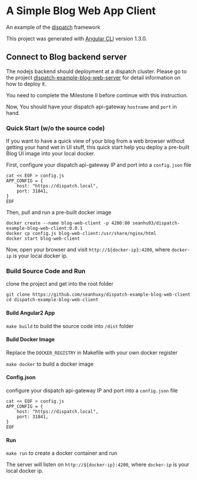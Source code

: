 # A Simple Blog Web App Client

An example of the [dispatch](https://github.com/vmware/dispatch) framework

This project was generated with [Angular CLI](https://github.com/angular/angular-cli) version 1.3.0.

## Connect to Blog backend server

The nodejs backend should deployment at a dispatch cluster.
Please go to the project [dispatch-example-blog-web-server](https://github.com/vmware/dispatch/tree/master/examples/blog) for detail information on how to deploy it.

You need to complete the Milestone II before continue with this instruction.

Now, You should have your dispatch api-gateway ``hostname`` and ``port`` in hand.

### Quick Start (w/o the source code)

If you want to have a quick view of your blog from a web browser without getting your hand wet in UI stuff, this quick start help you deploy a pre-built Blog UI image into your local docker.

First, configure your dispatch api-gateway IP and port into a ``config.json`` file
```
cat << EOF > config.js
APP_CONFIG = {
    host: "https://dispatch.local",
    port: 31841,
}
EOF
```

Then, pull and run a pre-built docker image
```
docker create --name blog-web-client -p 4200:80 seanhu93/dispatch-example-blog-web-client:0.0.1
docker cp config.js blog-web-client:/usr/share/nginx/html
docker start blog-web-client
```

Now, open your browser and visit ``http://${docker-ip}:4200``, where ``docker-ip`` is your local docker ip.

### Build Source Code and Run

clone the project and get into the root folder

```
git clone https://github.com/seanhuxy/dispatch-example-blog-web-client
cd dispatch-example-blog-web-client
```

#### Build Angular2 App

``make build`` to build the source code into ``/dist`` folder


#### Build Docker Image

Replace the ``DOCKER_REGISTRY`` in Makefile with your own docker register

``make docker`` to build a docker image

#### Config.json

configure your dispatch api-gateway IP and port into a ``config.json`` file
```
cat << EOF > config.js
APP_CONFIG = {
    host: "https://dispatch.local",
    port: 31841,
}
EOF
```
#### Run

``make run`` to create a docker container and run

The server will listen on ``http://${docker-ip}:4200``, where ``docker-ip`` is your local docker ip.

